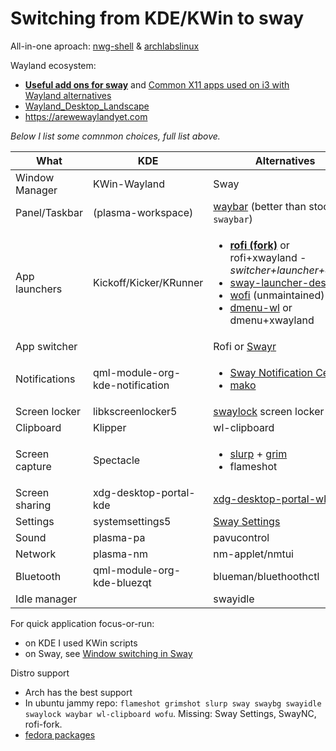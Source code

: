 # Switching from KDE/KWin to sway

All-in-one aproach: [nwg-shell](https://github.com/nwg-piotr/nwg-shell) & [archlabslinux](https://archlabslinux.com/)

Wayland ecosystem:
* **[Useful add ons for sway](https://github.com/swaywm/sway/wiki/Useful-add-ons-for-sway)** and [Common X11 apps used on i3 with Wayland alternatives](https://github.com/swaywm/sway/wiki/i3-Migration-Guide#common-x11-apps-used-on-i3-with-wayland-alternatives)
* [Wayland_Desktop_Landscape](https://wiki.gentoo.org/wiki/Wayland_Desktop_Landscape)
* https://arewewaylandyet.com

*Below I list some comnmon choices, full list above.*

| What           | KDE                           | Alternatives |
| ---            | ---                           | ---|
| Window Manager | KWin-Wayland                  | Sway
| Panel/Taskbar  | (plasma-workspace)            | [waybar](https://github.com/Alexays/Waybar) (better than stock `swaybar`)
| App launchers  | Kickoff/Kicker/KRunner        | <ul><li>**[rofi (fork)](https://github.com/lbonn/rofi)** or rofi+xwayland - *switcher+launcher+dmenu*<li>[sway-launcher-desktop](https://github.com/Biont/sway-launcher-desktop)<li>[wofi](https://hg.sr.ht/~scoopta/wofi) (unmaintained)<li>[dmenu-wl](https://github.com/nyyManni/dmenu-wayland) or dmenu+xwayland</ul>
| App switcher   |                               | Rofi or [Swayr](https://sr.ht/~tsdh/swayr/)
| Notifications  |qml-module-org-kde-notification| <ul><li>[Sway Notification Center](https://github.com/ErikReider/SwayNotificationCenter)<li>[mako](https://github.com/emersion/mako)</ul>
| Screen locker  | libkscreenlocker5             | [swaylock](https://github.com/swaywm/swaylock) screen locker
| Clipboard      | Klipper                       | wl-clipboard
| Screen capture | Spectacle                     | <ul><li>[slurp](https://github.com/emersion/slurp) + [grim](https://sr.ht/~emersion/grim/)<li>flameshot</ul>
| Screen sharing | xdg-desktop-portal-kde        | [xdg-desktop-portal-wlr](https://github.com/emersion/xdg-desktop-portal-wlr)
| Settings       | systemsettings5               | [Sway Settings](https://github.com/ErikReider/SwaySettings)
| Sound          | plasma-pa                     | pavucontrol
| Network        | plasma-nm                     | nm-applet/nmtui
| Bluetooth      | qml-module-org-kde-bluezqt    | blueman/bluethoothctl
| Idle manager   |                               | swayidle  

For quick application focus-or-run:
* on KDE I used KWin scripts
* on Sway, see [Window switching in Sway](https://curiouscoding.nl/2021/07/01/sway-window-switching/)

Distro support
* Arch has the best support
* In ubuntu jammy repo: `flameshot grimshot slurp sway swaybg swayidle swaylock waybar wl-clipboard wofu`. Missing: Sway Settings, SwayNC, rofi-fork.
* [fedora packages](https://fedoraproject.org/wiki/SIGs/Sway)

